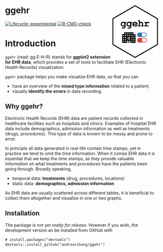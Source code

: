 # ggehr <a href="https://andreaczhang.github.io/ggehr/"><img src="man/figures/hex_ggehr.png" align="right" width="150" /></a>


<!-- badges: start -->
[![Lifecycle: experimental](https://img.shields.io/badge/lifecycle-experimental-orange.svg)](https://lifecycle.r-lib.org/articles/stages.html#experimental)
[![R-CMD-check](https://github.com/andreaczhang/ggehr/actions/workflows/R-CMD-check.yaml/badge.svg)](https://github.com/andreaczhang/ggehr/actions/workflows/R-CMD-check.yaml)
<!-- badges: end -->

# Introduction

`ggehr` (read: gg E-H-R) stands for **ggplot2 extension for EHR data**, which provides a set of tools to facilitate EHR (Electronic Health Records) visualization.

`ggehr` package helps you make visualize EHR data, so that you can 

* have an overview of the **mixed type information** related to a patient;
* visually **identify the errors** in data recording.

## Why ggehr?

Electronic Health Records (EHR) data are patient records collected in healthcare facilities such as hospitals and clinics. Examples of hospital EHR data include demographics, admission information as well as treatments (drugs, procedures). This type of data is known to be messy and prone to error.

In principle all data generated in real-life contain time stamps; yet in practice we tend to omit the time information. When it comes EHR data it is essential that we keep the time stamps, as they provide valuable information on what treatments and procedures have the patients been going through. Broadly speaking, 

* temporal data: **treatments** (drug, procedures, locations)
* static data: **demographics, admission information**

As EHR data are usually scattered across different tables, it is beneficial to collect them altogether and visualize in one or two graphs. 

## Installation 

The package is *not yet ready for release*. However if you wish, the development version an be installed from GitHub with 

```
# install.packages("devtools")
devtools::install_github("andreaczhang/ggehr")
```




